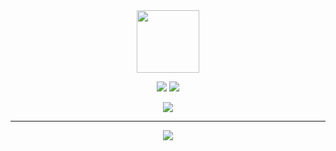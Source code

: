 
<div id="header" align="center">
  <img src="https://media.giphy.com/media/M9gbBd9nbDrOTu1Mqx/giphy.gif" width="100"/>
</div>
<p align="center">
  <a href="https://git.io/streak-stats"><img src="https://github-readme-streak-stats.herokuapp.com?user=JGreyScales&theme=dark"/></a>
  <a> <img src="https://github-readme-stats.vercel.app/api?username=JGreyScales&theme=dark"/></a>
</p>
<p align="center">
 <a> <img src="https://github-readme-stats.vercel.app/api/top-langs/?username=JGreyScales&langs_count=7&theme=tokyonight"/></a>

</p>


  -----------------------
<p align="center">
  <a href="https://skillicons.dev">
    <img src="https://skillicons.dev/icons?i=js,html,cpp,rust,python,linux,windows,c,discord,git,github,postman,raspberrypi,tauri,ubuntu,vscode,visualstudio,wordpress&perline=9&theme=dark" />
  </a>
</p>

